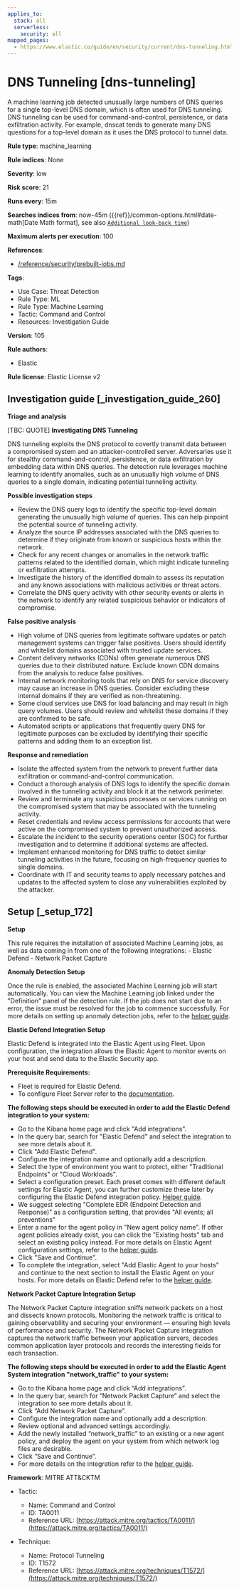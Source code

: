 ```yaml
---
applies_to:
  stack: all
  serverless:
    security: all
mapped_pages:
  - https://www.elastic.co/guide/en/security/current/dns-tunneling.html
---
```


# DNS Tunneling [dns-tunneling]

A machine learning job detected unusually large numbers of DNS queries for a single top-level DNS domain, which is often used for DNS tunneling. DNS tunneling can be used for command-and-control, persistence, or data exfiltration activity. For example, dnscat tends to generate many DNS questions for a top-level domain as it uses the DNS protocol to tunnel data.

**Rule type**: machine_learning

**Rule indices**: None

**Severity**: low

**Risk score**: 21

**Runs every**: 15m

**Searches indices from**: now-45m ({{ref}}/common-options.html#date-math[Date Math format], see also [`Additional look-back time`](docs-content://solutions/security/detect-and-alert/create-detection-rule.md#rule-schedule))

**Maximum alerts per execution**: 100

**References**:

* [/reference/security/prebuilt-jobs.md](/reference/prebuilt-jobs.md)

**Tags**:

* Use Case: Threat Detection
* Rule Type: ML
* Rule Type: Machine Learning
* Tactic: Command and Control
* Resources: Investigation Guide

**Version**: 105

**Rule authors**:

* Elastic

**Rule license**: Elastic License v2

## Investigation guide [_investigation_guide_260]

**Triage and analysis**

[TBC: QUOTE]
**Investigating DNS Tunneling**

DNS tunneling exploits the DNS protocol to covertly transmit data between a compromised system and an attacker-controlled server. Adversaries use it for stealthy command-and-control, persistence, or data exfiltration by embedding data within DNS queries. The detection rule leverages machine learning to identify anomalies, such as an unusually high volume of DNS queries to a single domain, indicating potential tunneling activity.

**Possible investigation steps**

* Review the DNS query logs to identify the specific top-level domain generating the unusually high volume of queries. This can help pinpoint the potential source of tunneling activity.
* Analyze the source IP addresses associated with the DNS queries to determine if they originate from known or suspicious hosts within the network.
* Check for any recent changes or anomalies in the network traffic patterns related to the identified domain, which might indicate tunneling or exfiltration attempts.
* Investigate the history of the identified domain to assess its reputation and any known associations with malicious activities or threat actors.
* Correlate the DNS query activity with other security events or alerts in the network to identify any related suspicious behavior or indicators of compromise.

**False positive analysis**

* High volume of DNS queries from legitimate software updates or patch management systems can trigger false positives. Users should identify and whitelist domains associated with trusted update services.
* Content delivery networks (CDNs) often generate numerous DNS queries due to their distributed nature. Exclude known CDN domains from the analysis to reduce false positives.
* Internal network monitoring tools that rely on DNS for service discovery may cause an increase in DNS queries. Consider excluding these internal domains if they are verified as non-threatening.
* Some cloud services use DNS for load balancing and may result in high query volumes. Users should review and whitelist these domains if they are confirmed to be safe.
* Automated scripts or applications that frequently query DNS for legitimate purposes can be excluded by identifying their specific patterns and adding them to an exception list.

**Response and remediation**

* Isolate the affected system from the network to prevent further data exfiltration or command-and-control communication.
* Conduct a thorough analysis of DNS logs to identify the specific domain involved in the tunneling activity and block it at the network perimeter.
* Review and terminate any suspicious processes or services running on the compromised system that may be associated with the tunneling activity.
* Reset credentials and review access permissions for accounts that were active on the compromised system to prevent unauthorized access.
* Escalate the incident to the security operations center (SOC) for further investigation and to determine if additional systems are affected.
* Implement enhanced monitoring for DNS traffic to detect similar tunneling activities in the future, focusing on high-frequency queries to single domains.
* Coordinate with IT and security teams to apply necessary patches and updates to the affected system to close any vulnerabilities exploited by the attacker.


## Setup [_setup_172]

**Setup**

This rule requires the installation of associated Machine Learning jobs, as well as data coming in from one of the following integrations: - Elastic Defend - Network Packet Capture

**Anomaly Detection Setup**

Once the rule is enabled, the associated Machine Learning job will start automatically. You can view the Machine Learning job linked under the "Definition" panel of the detection rule. If the job does not start due to an error, the issue must be resolved for the job to commence successfully. For more details on setting up anomaly detection jobs, refer to the [helper guide](docs-content://explore-analyze/machine-learning/anomaly-detection.md).

**Elastic Defend Integration Setup**

Elastic Defend is integrated into the Elastic Agent using Fleet. Upon configuration, the integration allows the Elastic Agent to monitor events on your host and send data to the Elastic Security app.

**Prerequisite Requirements:**

* Fleet is required for Elastic Defend.
* To configure Fleet Server refer to the [documentation](docs-content://reference/ingestion-tools/fleet/fleet-server.md).

**The following steps should be executed in order to add the Elastic Defend integration to your system:**

* Go to the Kibana home page and click "Add integrations".
* In the query bar, search for "Elastic Defend" and select the integration to see more details about it.
* Click "Add Elastic Defend".
* Configure the integration name and optionally add a description.
* Select the type of environment you want to protect, either "Traditional Endpoints" or "Cloud Workloads".
* Select a configuration preset. Each preset comes with different default settings for Elastic Agent, you can further customize these later by configuring the Elastic Defend integration policy. [Helper guide](docs-content://solutions/security/configure-elastic-defend/configure-an-integration-policy-for-elastic-defend.md).
* We suggest selecting "Complete EDR (Endpoint Detection and Response)" as a configuration setting, that provides "All events; all preventions"
* Enter a name for the agent policy in "New agent policy name". If other agent policies already exist, you can click the "Existing hosts" tab and select an existing policy instead. For more details on Elastic Agent configuration settings, refer to the [helper guide](docs-content://reference/ingestion-tools/fleet/agent-policy.md).
* Click "Save and Continue".
* To complete the integration, select "Add Elastic Agent to your hosts" and continue to the next section to install the Elastic Agent on your hosts. For more details on Elastic Defend refer to the [helper guide](docs-content://solutions/security/configure-elastic-defend/install-elastic-defend.md).

**Network Packet Capture Integration Setup**

The Network Packet Capture integration sniffs network packets on a host and dissects known protocols. Monitoring the network traffic is critical to gaining observability and securing your environment — ensuring high levels of performance and security. The Network Packet Capture integration captures the network traffic between your application servers, decodes common application layer protocols and records the interesting fields for each transaction.

**The following steps should be executed in order to add the Elastic Agent System integration "network_traffic" to your system:**

* Go to the Kibana home page and click “Add integrations”.
* In the query bar, search for “Network Packet Capture” and select the integration to see more details about it.
* Click “Add Network Packet Capture”.
* Configure the integration name and optionally add a description.
* Review optional and advanced settings accordingly.
* Add the newly installed “network_traffic” to an existing or a new agent policy, and deploy the agent on your system from which network log files are desirable.
* Click “Save and Continue”.
* For more details on the integration refer to the [helper guide](https://docs.elastic.co/integrations/network_traffic).

**Framework**: MITRE ATT&CKTM

* Tactic:

    * Name: Command and Control
    * ID: TA0011
    * Reference URL: [https://attack.mitre.org/tactics/TA0011/](https://attack.mitre.org/tactics/TA0011/)

* Technique:

    * Name: Protocol Tunneling
    * ID: T1572
    * Reference URL: [https://attack.mitre.org/techniques/T1572/](https://attack.mitre.org/techniques/T1572/)



